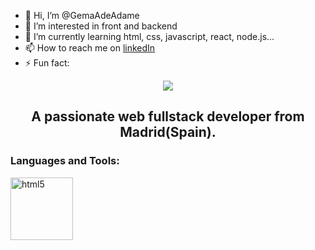 - 👋 Hi, I’m @GemaAdeAdame
- 👀 I’m interested in front and backend
- 🌱 I’m currently learning html, css, javascript, react, node.js...
- 📫 How to reach me on [linkedIn](https://www.linkedin.com/in/gema-adame-prudencio/)
- ⚡ Fun fact: 
<div id="header" align="center">
<img src="https://media.giphy.com/media/9GI7VdtNcy79PfUPn4/giphy.gif" />
  <h2 align="center">A passionate web fullstack developer from Madrid(Spain). 
</div>
  <div>
    <h3>Languages and Tools:</h3>
    <div>
      <img src= "https://www.flaticon.es/icono-gratis/html-5_5968267?term=html&page=1&position=1&origin=search&related_id=5968267](https://github.com/devicons/devicon/blob/master/icons/html5/html5-original.svg" title="html5" alt="html5" width="100" height="100" />
    </div>
  </div>
<!---
GemaAdeAdame/GemaAdeAdame is a ✨ special ✨ repository because its `README.md` (this file) appears on your GitHub profile.
You can click the Preview link to take a look at your changes.
--->

